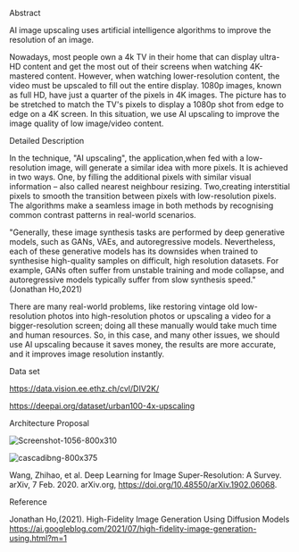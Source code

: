 Abstract

AI image upscaling uses artificial intelligence algorithms to improve the resolution of an image. 

Nowadays, most people own a 4k TV in their home that can display ultra-HD content and get the most out of their screens when watching 4K-mastered content. However, when watching lower-resolution content, the video must be upscaled to fill out the entire display. 1080p images, known as full HD, have just a quarter of the pixels in 4K images. The picture has to be stretched to match the TV's pixels to display a 1080p shot from edge to edge on a 4K screen. In this situation, we use AI upscaling to improve the image quality of low image/video content.


Detailed Description

In the technique, "AI upscaling", the application,when fed with a low-resolution image, will generate a similar idea with more
pixels. It is achieved in two ways. One, by filling the additional pixels with similar visual information – also called nearest neighbour resizing. Two,creating interstitial pixels to smooth the transition between pixels with low-resolution pixels. The algorithms make a seamless image in both methods by recognising
common contrast patterns in real-world scenarios. 

"Generally, these image synthesis tasks are performed by deep generative models, such as GANs, VAEs, and autoregressive models. Nevertheless, each of these generative models has its downsides when trained to synthesise high-quality samples on difficult, high resolution datasets. For example, GANs often suffer from unstable training and mode collapse, and autoregressive models typically suffer from slow synthesis speed." (Jonathan Ho,2021)

There are many real-world problems, like restoring vintage old low-resolution photos into high-resolution photos or upscaling a video for a bigger-resolution screen; doing all these manually would take much time and human resources. So, in this case, and many other issues, we should use AI upscaling because it saves money, the results are more accurate, and it improves image resolution instantly.


Data set

https://data.vision.ee.ethz.ch/cvl/DIV2K/

https://deepai.org/dataset/urban100-4x-upscaling


Architecture Proposal

![Screenshot-1056-800x310](https://user-images.githubusercontent.com/114939556/202602258-c25f8eca-1210-4272-ad81-ceb959c0365b.jpg)

![cascadibng-800x375](https://user-images.githubusercontent.com/114939556/202602507-75d89f1f-25eb-4527-83a1-caec4ed4060a.jpg)



Wang, Zhihao, et al. Deep Learning for Image Super-Resolution: A Survey. arXiv, 7 Feb. 2020. arXiv.org, https://doi.org/10.48550/arXiv.1902.06068.




Reference 

Jonathan Ho,(2021). High-Fidelity Image Generation Using Diffusion Models https://ai.googleblog.com/2021/07/high-fidelity-image-generation-using.html?m=1
